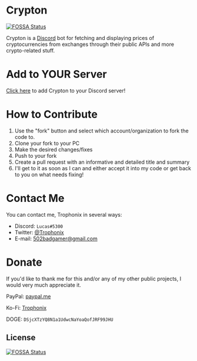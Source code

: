 # Crypton
[![FOSSA Status](https://app.fossa.io/api/projects/git%2Bgithub.com%2FTrophonix%2FCrypton.svg?type=shield)](https://app.fossa.io/projects/git%2Bgithub.com%2FTrophonix%2FCrypton?ref=badge_shield)


Crypton is a [Discord](https://discordapp.com) bot for fetching and displaying prices of cryptocurrencies from exchanges through their public APIs and more crypto-related stuff.

# Add to YOUR Server

[Click here](https://discordapp.com/oauth2/authorize?client_id=401249077657993246&scope=bot&permissions=224321) to add Crypton to your Discord server!

# How to Contribute

1. Use the "fork" button and select which account/organization to fork the code to.
2. Clone your fork to your PC
3. Make the desired changes/fixes
4. Push to your fork
5. Create a pull request with an informative and detailed title and summary
6. I'll get to it as soon as I can and either accept it into my code or get back to you on what needs fixing!

# Contact Me

You can contact me, Trophonix in several ways:

- Discord: `Lucas#5300`
- Twitter: [@Trophonix](https://twitter.com/trophonix)
- E-mail: [502badgamer@gmail.com](mailto:502badgamer@gmail.com)

# Donate

If you'd like to thank me for this and/or any of my other public projects, I would very much appreciate it.

PayPal: [paypal.me](https://paypal.me/trophonix/5)

Ko-Fi: [Trophonix](https://ko-fi.com/trophonix)

DOGE: `DSjcXTzYQ8N1a1UdwcNaYoaQofJRF99JHU`


## License
[![FOSSA Status](https://app.fossa.io/api/projects/git%2Bgithub.com%2FTrophonix%2FCrypton.svg?type=large)](https://app.fossa.io/projects/git%2Bgithub.com%2FTrophonix%2FCrypton?ref=badge_large)
